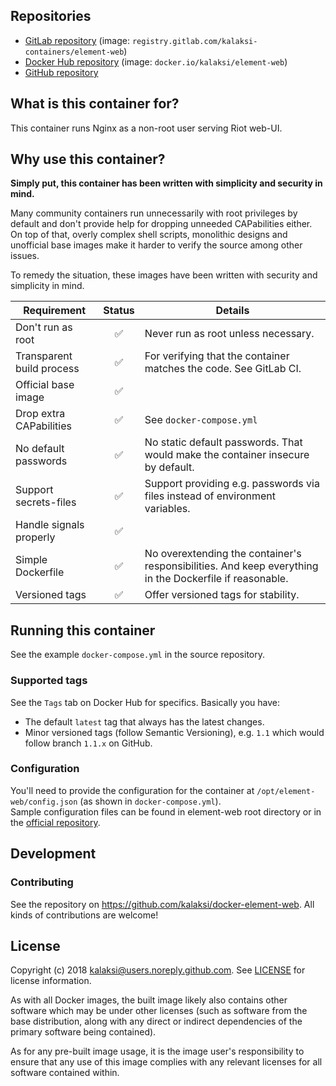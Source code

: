 
## Repositories
- [GitLab repository](https://gitlab.com/kalaksi-containers/element-web/) (image: `registry.gitlab.com/kalaksi-containers/element-web`)
- [Docker Hub repository](https://hub.docker.com/r/kalaksi/element-web/) (image: `docker.io/kalaksi/element-web`)
- [GitHub repository](https://github.com/kalaksi/docker-element-web)

## What is this container for?
This container runs Nginx as a non-root user serving Riot web-UI.

## Why use this container?
**Simply put, this container has been written with simplicity and security in mind.**

Many community containers run unnecessarily with root privileges by default and don't provide help for dropping unneeded CAPabilities either.
On top of that, overly complex shell scripts, monolithic designs and unofficial base images make it harder to verify the source among other issues.

To remedy the situation, these images have been written with security and simplicity in mind.

|Requirement                |Status|Details|
|---------------------------|:----:|-------|
|Don't run as root          |✅    | Never run as root unless necessary. |
|Transparent build process  |✅    | For verifying that the container matches the code. See GitLab CI. |
|Official base image        |✅    | |
|Drop extra CAPabilities    |✅    | See ```docker-compose.yml``` |
|No default passwords       |✅    | No static default passwords. That would make the container insecure by default.|
|Support secrets-files      |✅    | Support providing e.g. passwords via files instead of environment variables.|
|Handle signals properly    |✅    | |
|Simple Dockerfile          |✅    | No overextending the container's responsibilities. And keep everything in the Dockerfile if reasonable. |
|Versioned tags             |✅    | Offer versioned tags for stability.|

## Running this container
See the example ```docker-compose.yml``` in the source repository.

### Supported tags
See the ```Tags``` tab on Docker Hub for specifics. Basically you have:
- The default ```latest``` tag that always has the latest changes.
- Minor versioned tags (follow Semantic Versioning), e.g. ```1.1``` which would follow branch ```1.1.x``` on GitHub.

### Configuration
You'll need to provide the configuration for the container at ```/opt/element-web/config.json``` (as shown in ```docker-compose.yml```).  
Sample configuration files can be found in element-web root directory or in the [official repository](https://github.com/vector-im/element-web/blob/v1.0.1/config.sample.json).

## Development

### Contributing
See the repository on <https://github.com/kalaksi/docker-element-web>.
All kinds of contributions are welcome!

## License
Copyright (c) 2018 kalaksi@users.noreply.github.com. See [LICENSE](https://github.com/kalaksi/docker-element-web/blob/master/LICENSE) for license information.  

As with all Docker images, the built image likely also contains other software which may be under other licenses (such as software from the base distribution, along with any direct or indirect dependencies of the primary software being contained).  
  
As for any pre-built image usage, it is the image user's responsibility to ensure that any use of this image complies with any relevant licenses for all software contained within.

